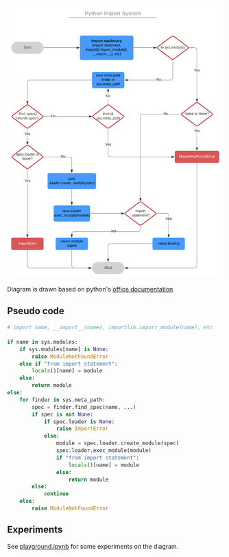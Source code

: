 ![Python Import System](./Python_Import_System.svg)

Diagram is drawn based on python's [office documentation][1]

## Pseudo code

```python
# import name, __import__(name), importlib.import_module(name), etc

if name in sys.modules:
    if sys.modules[name] is None:
        raise ModuleNotFoundError
    else if "from import statement":
        locals()[name] = module
    else:
        return module
else:
    for finder in sys.meta_path:
        spec = finder.find_spec(name, ...)
        if spec is not None:
            if spec.loader is None:
                raise ImportError
            else:
                module = spec.loader.create_module(spec)
                spec.loader.exec_module(module)
                if "from import statement":
                    locals()[name] = module
                else:
                    return module
        else:
            continue
    else:
        raise ModuleNotFoundError
```

## Experiments

See [playground.ipynb](./playground.ipynb) for some experiments on the diagram.

[1]: https://docs.python.org/3/reference/import.html


